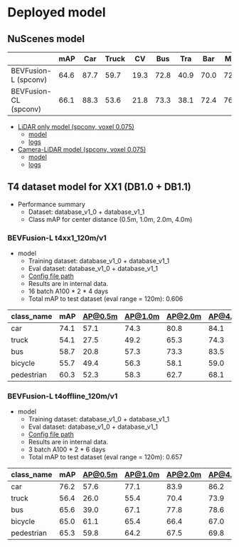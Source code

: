 # Deployed model
## NuScenes model

|                       | mAP  | Car  | Truck | CV   | Bus  | Tra  | Bar  | Mot  | Bic  | Ped  | Cone |
| --------------------- | ---- | ---- | ----- | ---- | ---- | ---- | ---- | ---- | ---- | ---- | ---- |
| BEVFusion-L (spconv)  | 64.6 | 87.7 | 59.7  | 19.3 | 72.8 | 40.9 | 70.0 | 72.0 | 54.7 | 86.5 | 73.9 |
| BEVFusion-CL (spconv) | 66.1 | 88.3 | 53.6  | 21.8 | 73.3 | 38.1 | 72.4 | 76.2 | 61.2 | 87.4 | 78.0 |

- [LiDAR only model (spconv, voxel 0.075)](./configs/nuscenes/bevfusion_lidar_voxel0075_second_secfpn_1xb1-cyclic-20e_nus-3d.py)
  - [model](https://download.openmmlab.com/mmdetection3d/v1.1.0_models/bevfusion/bevfusion_lidar_voxel0075_second_secfpn_8xb4-cyclic-20e_nus-3d-2628f933.pth)
  - [logs](https://download.openmmlab.com/mmdetection3d/v1.1.0_models/bevfusion/bevfusion_lidar_voxel0075_second_secfpn_8xb4-cyclic-20e_nus-3d_20230322_053447.log)
- [Camera-LiDAR model (spconv, voxel 0.075)](./configs/nuscenes/bevfusion_lidar-cam_voxel0075_second_secfpn_1xb1-cyclic-20e_nus-3d.py)
  - [model](https://download.openmmlab.com/mmdetection3d/v1.1.0_models/bevfusion/bevfusion_lidar-cam_voxel0075_second_secfpn_8xb4-cyclic-20e_nus-3d-5239b1af.pth)
  - [logs](https://download.openmmlab.com/mmdetection3d/v1.1.0_models/bevfusion/bevfusion_lidar-cam_voxel0075_second_secfpn_8xb4-cyclic-20e_nus-3d_20230524_001539.log)

## T4 dataset model for XX1 (DB1.0 + DB1.1)

- Performance summary
  - Dataset: database_v1_0 + database_v1_1
  - Class mAP for center distance (0.5m, 1.0m, 2.0m, 4.0m)

### BEVFusion-L t4xx1_120m/v1

- model
  - Training dataset: database_v1_0 + database_v1_1
  - Eval dataset: database_v1_0 + database_v1_1
  - [Config file path](https://github.com/tier4/autoware-ml/blob/249ebfe5cff685c0911c664ea1ef2b855cc6b52f/projects/BEVFusion/configs/t4dataset/bevfusion_lidar_voxel_second_secfpn_1xb1_t4xx1.py)
  - Results are in internal data.
  - 16 batch A100 * 2 * 4 days
  - Total mAP to test dataset (eval range = 120m): 0.606

| class_name | mAP  | AP@0.5m | AP@1.0m | AP@2.0m | AP@4.0m |
| ---------- | ---- | ------- | ------- | ------- | ------- |
| car        | 74.1 | 57.1    | 74.3    | 80.8    | 84.1    |
| truck      | 54.1 | 27.5    | 49.2    | 65.3    | 74.3    |
| bus        | 58.7 | 20.8    | 57.3    | 73.3    | 83.5    |
| bicycle    | 55.7 | 49.4    | 56.3    | 58.1    | 59.0    |
| pedestrian | 60.3 | 52.3    | 58.3    | 62.7    | 68.1    |

### BEVFusion-L t4offline_120m/v1

- model
  - Training dataset: database_v1_0 + database_v1_1
  - Eval dataset: database_v1_0 + database_v1_1
  - [Config file path](https://github.com/tier4/autoware-ml/blob/249ebfe5cff685c0911c664ea1ef2b855cc6b52f/projects/BEVFusion/configs/t4dataset/bevfusion_lidar_voxel_second_secfpn_1xb1_t4offline.py)
  - Results are in internal data.
  - 3 batch A100 * 2 * 6 days
  - Total mAP to test dataset (eval range = 120m): 0.657

| class_name | mAP  | AP@0.5m | AP@1.0m | AP@2.0m | AP@4.0m |
| ---------- | ---- | ------- | ------- | ------- | ------- |
| car        | 76.2 | 57.6    | 77.1    | 83.9    | 86.2    |
| truck      | 56.4 | 26.0    | 55.4    | 70.4    | 73.9    |
| bus        | 65.6 | 39.0    | 67.1    | 77.8    | 78.6    |
| bicycle    | 65.0 | 61.1    | 65.4    | 66.4    | 67.0    |
| pedestrian | 65.3 | 59.8    | 64.2    | 67.5    | 69.8    |
